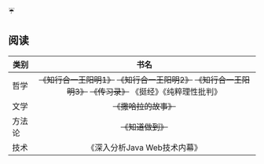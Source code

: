 

:umbrella:

## 阅读

| 类别|书名|
| ----|:----:|
| 哲学|  ~~《知行合一王阳明1》~~  ~~《知行合一王阳明2》~~  ~~《知行合一王阳明3》~~ ~~《传习录》~~  《挺经》《纯粹理性批判》 |
| 文学|  ~~《撒哈拉的故事》~~   	|
| 方法论|  ~~《知道做到》~~   |
| 技术|《深入分析Java  Web技术内幕》 |
